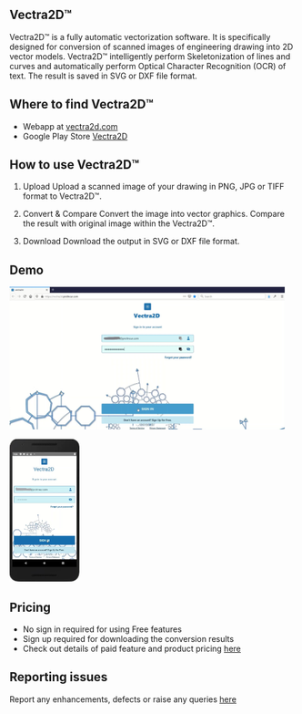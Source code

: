 ## Vectra2D™

Vectra2D™ is a fully automatic vectorization software. It is specifically designed for conversion of scanned images of
engineering drawing into 2D vector models. Vectra2D™ intelligently perform Skeletonization of lines and curves and 
automatically perform Optical Character Recognition (OCR) of text. The result is saved in SVG or DXF file format.

## Where to find Vectra2D™

- Webapp at [vectra2d.com](https://vectra2d.com)
- Google Play Store [Vectra2D](https://play.google.com/store/apps/details?id=com.prolincur.vectra2d)

## How to use Vectra2D™

1. Upload
Upload a scanned image of your drawing in PNG, JPG or TIFF format to Vectra2D™.

2. Convert & Compare
Convert the image into vector graphics. Compare the result with original image within the Vectra2D™.

3. Download
Download the output in SVG or DXF file format.

## Demo

<a href="https://youtu.be/_J-MwEfv-3g" target="_blank"><img src="./vectra2d-web.jpg" height="250px"></a>

<a href="https://youtu.be/2pgPNrKYFiw" target="_blank"><img src="./vectra2d-app.jpg" height="250px"></a>

## Pricing

- No sign in required for using Free features
- Sign up required for downloading the conversion results
- Check out details of paid feature and product pricing [here](https://www.prolincur.com/products/vectra2d/#pricing)

## Reporting issues

Report any enhancements, defects or raise any queries [here](https://github.com/prolincur/Vectra2D/issues)
